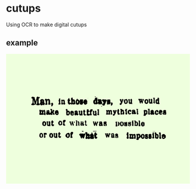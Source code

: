 # cutups
Using OCR to make digital cutups

## example

![src/words/example.jpg](src/words/example.jpg)